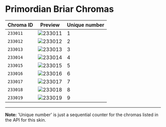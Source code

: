 # Primordian Briar Chromas

| Chroma ID | Preview | Unique number |
|---|---|---|
| `233011` | ![233011](https://raw.communitydragon.org/latest/plugins/rcp-be-lol-game-data/global/default/v1/champion-chroma-images/233/233011.png) | 1 |
| `233012` | ![233012](https://raw.communitydragon.org/latest/plugins/rcp-be-lol-game-data/global/default/v1/champion-chroma-images/233/233012.png) | 2 |
| `233013` | ![233013](https://raw.communitydragon.org/latest/plugins/rcp-be-lol-game-data/global/default/v1/champion-chroma-images/233/233013.png) | 3 |
| `233014` | ![233014](https://raw.communitydragon.org/latest/plugins/rcp-be-lol-game-data/global/default/v1/champion-chroma-images/233/233014.png) | 4 |
| `233015` | ![233015](https://raw.communitydragon.org/latest/plugins/rcp-be-lol-game-data/global/default/v1/champion-chroma-images/233/233015.png) | 5 |
| `233016` | ![233016](https://raw.communitydragon.org/latest/plugins/rcp-be-lol-game-data/global/default/v1/champion-chroma-images/233/233016.png) | 6 |
| `233017` | ![233017](https://raw.communitydragon.org/latest/plugins/rcp-be-lol-game-data/global/default/v1/champion-chroma-images/233/233017.png) | 7 |
| `233018` | ![233018](https://raw.communitydragon.org/latest/plugins/rcp-be-lol-game-data/global/default/v1/champion-chroma-images/233/233018.png) | 8 |
| `233019` | ![233019](https://raw.communitydragon.org/latest/plugins/rcp-be-lol-game-data/global/default/v1/champion-chroma-images/233/233019.png) | 9 |

---

**Note:** 'Unique number' is just a sequential counter for the chromas listed in the API for this skin.